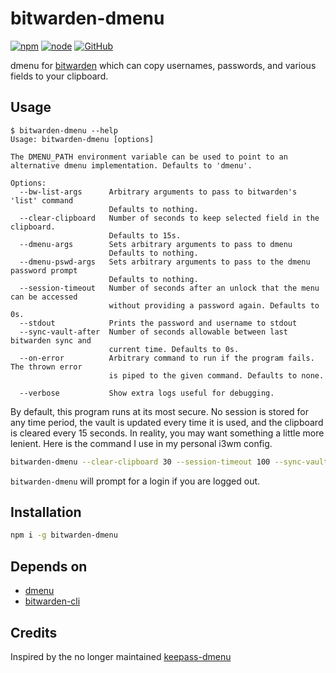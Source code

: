 # bitwarden-dmenu

[![npm](https://img.shields.io/npm/v/bitwarden-dmenu.svg)](https://www.npmjs.com/package/bitwarden-dmenu)
[![node](https://img.shields.io/node/v/bitwarden-dmenu.svg)](http://npmjs.com/package/bitwarden-dmenu)
[![GitHub](https://img.shields.io/github/license/andykais/bitwarden-dmenu.svg)](https://github.com/andykais/bitwarden-dmenu/blob/master/LICENSE)

dmenu for [bitwarden](https://bitwarden.com/) which can copy usernames, passwords, and various fields to your
clipboard.

## Usage

```
$ bitwarden-dmenu --help
Usage: bitwarden-dmenu [options]

The DMENU_PATH environment variable can be used to point to an alternative dmenu implementation. Defaults to 'dmenu'.

Options:
  --bw-list-args      Arbitrary arguments to pass to bitwarden's 'list' command
                      Defaults to nothing.
  --clear-clipboard   Number of seconds to keep selected field in the clipboard.
                      Defaults to 15s.
  --dmenu-args        Sets arbitrary arguments to pass to dmenu
                      Defaults to nothing.
  --dmenu-pswd-args   Sets arbitrary arguments to pass to the dmenu password prompt
                      Defaults to nothing.
  --session-timeout   Number of seconds after an unlock that the menu can be accessed
                      without providing a password again. Defaults to 0s.
  --stdout            Prints the password and username to stdout
  --sync-vault-after  Number of seconds allowable between last bitwarden sync and
                      current time. Defaults to 0s.
  --on-error          Arbitrary command to run if the program fails. The thrown error
                      is piped to the given command. Defaults to none.

  --verbose           Show extra logs useful for debugging.
```

By default, this program runs at its most secure. No session is stored for any time period, the vault is updated
every time it is used, and the clipboard is cleared every 15 seconds. In reality, you may want something a
little more lenient. Here is the command I use in my personal i3wm config.

```bash
bitwarden-dmenu --clear-clipboard 30 --session-timeout 100 --sync-vault-after 3600 --on-error 'xargs notify-send --urgency=low'
```

`bitwarden-dmenu` will prompt for a login if you are logged out.

## Installation

```bash
npm i -g bitwarden-dmenu
```

## Depends on

- [dmenu](https://tools.suckless.org/dmenu/)
- [bitwarden-cli](https://help.bitwarden.com/article/cli/)

## Credits

Inspired by the no longer maintained [keepass-dmenu](https://github.com/gustavnikolaj/keepass-dmenu)
